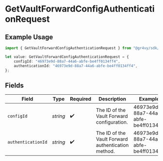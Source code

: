 # GetVaultForwardConfigAuthenticationRequest

## Example Usage

```typescript
import { GetVaultForwardConfigAuthenticationRequest } from "@gr4vy/sdk/models/operations";

let value: GetVaultForwardConfigAuthenticationRequest = {
    configId: "46973e9d-88a7-44a6-abfe-be4ff0134ff4",
    authenticationId: "46973e9d-88a7-44a6-abfe-be4ff0134ff4",
};
```

## Fields

| Field                                              | Type                                               | Required                                           | Description                                        | Example                                            |
| -------------------------------------------------- | -------------------------------------------------- | -------------------------------------------------- | -------------------------------------------------- | -------------------------------------------------- |
| `configId`                                         | *string*                                           | :heavy_check_mark:                                 | The ID of the Vault Forward configuration.         | 46973e9d-88a7-44a6-abfe-be4ff0134ff4               |
| `authenticationId`                                 | *string*                                           | :heavy_check_mark:                                 | The ID of the Vault Forward authentication method. | 46973e9d-88a7-44a6-abfe-be4ff0134ff4               |